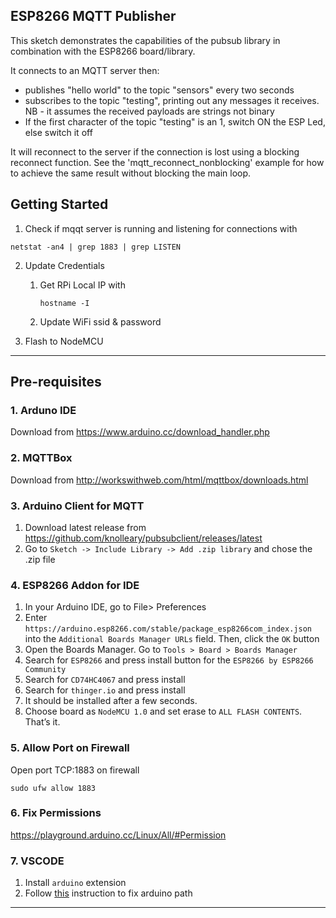 ## ESP8266 MQTT Publisher

This sketch demonstrates the capabilities of the pubsub library in combination
with the ESP8266 board/library.

It connects to an MQTT server then:

- publishes "hello world" to the topic "sensors" every two seconds
- subscribes to the topic "testing", printing out any messages
  it receives. NB - it assumes the received payloads are strings not binary
- If the first character of the topic "testing" is an 1, switch ON the ESP Led,
  else switch it off

It will reconnect to the server if the connection is lost using a blocking
reconnect function. See the 'mqtt_reconnect_nonblocking' example for how to
achieve the same result without blocking the main loop.

## Getting Started

1. Check if mqqt server is running and listening for connections with

```
netstat -an4 | grep 1883 | grep LISTEN
```

2. Update Credentials

   1. Get RPi Local IP with
      ```
      hostname -I
      ```
   1. Update WiFi ssid & password

3. Flash to NodeMCU

<hr />

## Pre-requisites

### 1. Arduno IDE

Download from https://www.arduino.cc/download_handler.php

### 2. MQTTBox

Download from http://workswithweb.com/html/mqttbox/downloads.html

### 3. Arduino Client for MQTT

1. Download latest release from https://github.com/knolleary/pubsubclient/releases/latest
2. Go to `Sketch -> Include Library -> Add .zip library` and chose the .zip file

### 4. ESP8266 Addon for IDE

1. In your Arduino IDE, go to File> Preferences
2. Enter `https://arduino.esp8266.com/stable/package_esp8266com_index.json` into the `Additional Boards Manager URLs` field. Then, click the `OK` button
3. Open the Boards Manager. Go to `Tools > Board > Boards Manager`
4. Search for `ESP8266` and press install button for the `ESP8266 by ESP8266 Community`
5. Search for `CD74HC4067` and press install
6. Search for `thinger.io` and press install
7. It should be installed after a few seconds.
8. Choose board as `NodeMCU 1.0` and set erase to `ALL FLASH CONTENTS`. That’s it.

### 5. Allow Port on Firewall

Open port TCP:1883 on firewall

```
sudo ufw allow 1883
```

### 6. Fix Permissions

https://playground.arduino.cc/Linux/All/#Permission

### 7. VSCODE
1. Install `arduino` extension
2. Follow [this](https://github.com/microsoft/vscode-arduino/issues/791#issuecomment-476089760) instruction to fix arduino path

<hr />
